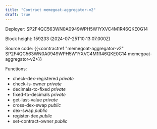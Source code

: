 ```yaml
---
title: "Contract memegoat-aggregator-v2"
draft: true
---
```

Deployer: SP2F4QC563WN0A0949WPH5W1YXVC4M1R46QKE0G14


 



Block height: 159233 (2024-07-25T10:13:07.000Z)

Source code: {{<contractref "memegoat-aggregator-v2" SP2F4QC563WN0A0949WPH5W1YXVC4M1R46QKE0G14 memegoat-aggregator-v2>}}

Functions:

* check-dex-registered _private_
* check-is-owner _private_
* decimals-to-fixed _private_
* fixed-to-decimals _private_
* get-last-value _private_
* cross-dex-swap _public_
* dex-swap _public_
* register-dex _public_
* set-contract-owner _public_
